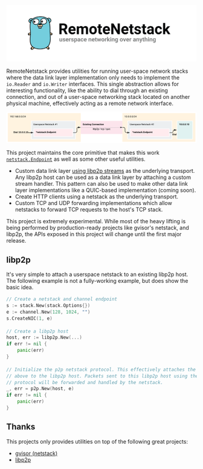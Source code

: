 ![](./assets/banner.png)

RemoteNetstack provides utilities for running user-space network stacks where the data link layer implementation only needs to implement the `io.Reader` and `io.Writer` interfaces. This single abstraction allows for interesting functionality, like the ability to dial through an existing connection, and out of a user-space networking stack located on another physical machine, effectively acting as a remote network interface.

![](./assets/architecture-1.png)

This project maintains the core primitive that makes this work [`netstack.Endpoint`](netstack/channel.go) as well as some other useful utilities.
* Custom data link layer [using libp2p streams](#libp2p) as the underlying transport. Any libp2p host can be used as a data link layer by attaching a custom stream handler. This pattern can also be used to make other data link layer implementations like a QUIC-based implementation (coming soon).
* Create HTTP clients using a netstack as the underlying transport.
* Custom TCP and UDP forwarding implementations which allow netstacks to forward TCP requests to the host's TCP stack.

This project is extremely experimental. While most of the heavy lifting is being performed by production-ready projects like gvisor's netstack, and libp2p, the APIs exposed in this project will change until the first major release.

## libp2p
It's very simple to attach a userspace netstack to an existing libp2p host. The following example is not a fully-working example, but does show the basic idea.

```go
// Create a netstack and channel endpoint
s := stack.New(stack.Options{})
e := channel.New(128, 1024, "")
s.CreateNIC(1, e)

// Create a libp2p host
host, err := libp2p.New(...)
if err != nil {
    panic(err)
}

// Initialize the p2p netstack protocol. This effectively attaches the netstack 
// above to the libp2p host. Packets sent to this libp2p host using the appropriate 
// protocol will be forwarded and handled by the netstack.
_, err = p2p.New(host, e)
if err != nil {
    panic(err)
}
```

## Thanks
This projects only provides utilities on top of the following great projects:
* [gvisor (netstack)](https://gvisor.dev/)
* [libp2p](https://libp2p.io/)